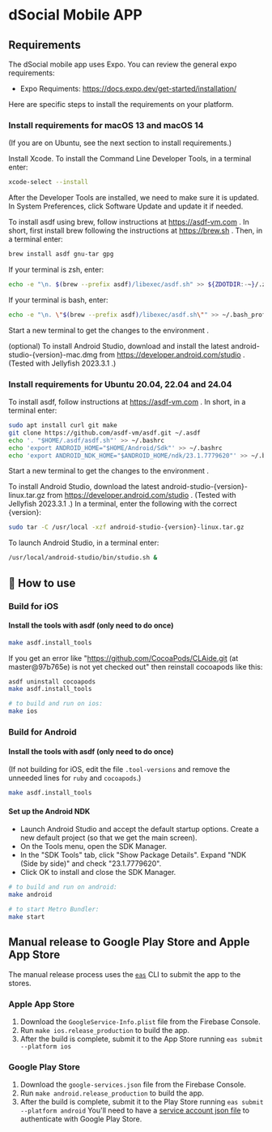 # dSocial Mobile APP

## Requirements

The dSocial mobile app uses Expo. You can review the general expo requirements:

- Expo Requiments: https://docs.expo.dev/get-started/installation/

Here are specific steps to install the requirements on your platform.

### Install requirements for macOS 13 and macOS 14

(If you are on Ubuntu, see the next section to install requirements.)

Install Xcode. To install the Command Line Developer Tools, in a terminal enter:

```sh
xcode-select --install
```

After the Developer Tools are installed, we need to make sure it is updated. In
System Preferences, click Software Update and update it if needed.

To install asdf using brew, follow instructions at https://asdf-vm.com . In short,
first install brew following the instructions at https://brew.sh . Then, in
a terminal enter:

```sh
brew install asdf gnu-tar gpg
```

If your terminal is zsh, enter:

```sh
echo -e "\n. $(brew --prefix asdf)/libexec/asdf.sh" >> ${ZDOTDIR:-~}/.zshrc
```

If your terminal is bash, enter:

```sh
echo -e "\n. \"$(brew --prefix asdf)/libexec/asdf.sh\"" >> ~/.bash_profile
```

Start a new terminal to get the changes to the environment .

(optional) To install Android Studio, download and install the latest
android-studio-{version}-mac.dmg from https://developer.android.com/studio .
(Tested with Jellyfish 2023.3.1 .)

### Install requirements for Ubuntu 20.04, 22.04 and 24.04

To install asdf, follow instructions at https://asdf-vm.com . In short, in
a terminal enter:

```sh
sudo apt install curl git make
git clone https://github.com/asdf-vm/asdf.git ~/.asdf
echo '. "$HOME/.asdf/asdf.sh"' >> ~/.bashrc
echo 'export ANDROID_HOME="$HOME/Android/Sdk"' >> ~/.bashrc
echo 'export ANDROID_NDK_HOME="$ANDROID_HOME/ndk/23.1.7779620"' >> ~/.bashrc
```

Start a new terminal to get the changes to the environment .

To install Android Studio, download the latest
android-studio-{version}-linux.tar.gz from
https://developer.android.com/studio . (Tested with Jellyfish 2023.3.1 .)
In a terminal, enter the following with the correct {version}:

```sh
sudo tar -C /usr/local -xzf android-studio-{version}-linux.tar.gz
```

To launch Android Studio, in a terminal enter:

```sh
/usr/local/android-studio/bin/studio.sh &
```

## 🚀 How to use

### Build for iOS

#### Install the tools with asdf (only need to do once)

```sh
make asdf.install_tools
```

If you get an error like "https://github.com/CocoaPods/CLAide.git (at master@97b765e) is not yet checked out" then reinstall cocoapods like this:

```sh
asdf uninstall cocoapods
make asdf.install_tools
```

```sh
# to build and run on ios:
make ios
```

### Build for Android

#### Install the tools with asdf (only need to do once)

(If not building for iOS, edit the file `.tool-versions` and remove the unneeded lines for `ruby` and `cocoapods`.)

```sh
make asdf.install_tools
```

#### Set up the Android NDK

* Launch Android Studio and accept the default startup options. Create a new
  default project (so that we get the main screen).
* On the Tools menu, open the SDK Manager.
* In the "SDK Tools" tab, click "Show Package Details". Expand
  "NDK (Side by side)" and check "23.1.7779620".
* Click OK to install and close the SDK Manager.

```sh
# to build and run on android:
make android

# to start Metro Bundler:
make start
```

## Manual release to Google Play Store and Apple App Store

The manual release process uses the [`eas`](https://docs.expo.dev/build/setup/#install-the-latest-eas-cli) CLI to submit the app to the stores.

### Apple App Store

1. Download the `GoogleService-Info.plist` file from the Firebase Console.
2. Run `make ios.release_production` to build the app.
3. After the build is complete, submit it to the App Store running `eas submit --platform ios`

### Google Play Store

1. Download the `google-services.json` file from the Firebase Console.
2. Run `make android.release_production` to build the app.
3. After the build is complete, submit it to the Play Store running `eas submit --platform android`
You'll need to have a [service account json file](https://developers.google.com/android/management/service-account) to authenticate with Google Play Store.

